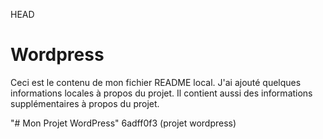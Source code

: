  HEAD
# Wordpress
Ceci est le contenu de mon fichier README local.
J'ai ajouté quelques informations locales à propos du projet.
Il contient aussi des informations supplémentaires à propos du projet.

"# Mon Projet WordPress" 
6adff0f3 (projet wordpress)
